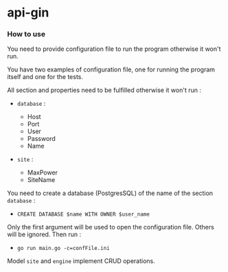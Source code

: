 # api-gin

### How to use

You need to provide configuration file to run the program otherwise it won't run.

You have two examples of configuration file, one for running the program itself and one for the tests.

All section and properties need to be fulfilled otherwise it won't run :

- `database` : 
    - Host
    - Port
    - User
    - Password
    - Name


- `site` :
    - MaxPower
    - SiteName

You need to create a database (PostgresSQL) of the name of the section `database` :
- `CREATE DATABASE $name WITH OWNER $user_name`


Only the first argument will be used to open the configuration file. Others will be ignored.
Then run :
- `go run main.go -c=confFile.ini`

Model `site` and `engine` implement CRUD operations.
